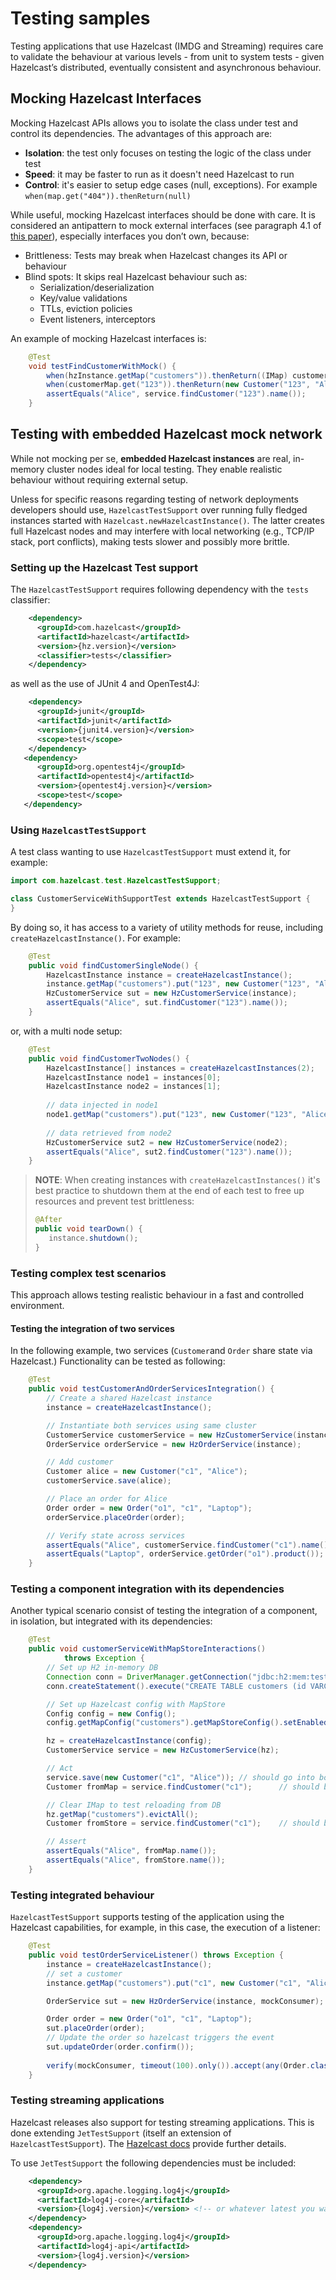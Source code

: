 # Testing samples

Testing applications that use Hazelcast (IMDG and Streaming) requires care to validate the behaviour at various levels - from 
unit to system tests - given Hazelcast’s distributed, eventually consistent and asynchronous behaviour.

## Mocking Hazelcast Interfaces

Mocking Hazelcast APIs allows you to isolate the class under test and control its dependencies.  The advantages of this approach are:

 - **Isolation**: the test only focuses on testing the logic of the class under test
 - **Speed**: it may be faster to run as it doesn't need Hazelcast to run
 - **Control**: it's easier to setup edge cases (null, exceptions). For example `when(map.get("404")).thenReturn(null)`

While useful, mocking Hazelcast interfaces should be done with care. It is considered an antipattern to mock external interfaces 
(see paragraph 4.1 of [this paper](http://jmock.org/oopsla2004.pdf)), especially interfaces you don’t own, because:

 - Brittleness: Tests may break when Hazelcast changes its API or behaviour
 - Blind spots: It skips real Hazelcast behaviour such as:
   - Serialization/deserialization
   - Key/value validations
   - TTLs, eviction policies
   - Event listeners, interceptors

An example of mocking Hazelcast interfaces is:
```java
    @Test
    void testFindCustomerWithMock() {
        when(hzInstance.getMap("customers")).thenReturn((IMap) customerMap);
        when(customerMap.get("123")).thenReturn(new Customer("123", "Alice"));
        assertEquals("Alice", service.findCustomer("123").name());
    }
```

## Testing with embedded Hazelcast mock network

While not mocking per se, **embedded Hazelcast instances** are real, in-memory cluster nodes ideal for local testing. 
They enable realistic behaviour without requiring external setup.

Unless for specific reasons regarding testing of network deployments developers should use, `HazelcastTestSupport` over
running fully fledged instances started with `Hazelcast.newHazelcastInstance()`.
The latter creates full Hazelcast nodes and may interfere with local networking (e.g., TCP/IP stack, port conflicts), making 
tests slower and possibly more brittle.

### Setting up the Hazelcast Test support

The `HazelcastTestSupport` requires following dependency with the `tests` classifier:

```xml
    <dependency>
      <groupId>com.hazelcast</groupId>
      <artifactId>hazelcast</artifactId>
      <version>{hz.version}</version>
      <classifier>tests</classifier>
    </dependency>
```
as well as the use of JUnit 4 and OpenTest4J:

```xml
    <dependency>
      <groupId>junit</groupId>
      <artifactId>junit</artifactId>
      <version>{junit4.version}</version>
      <scope>test</scope>
    </dependency>
   <dependency>
      <groupId>org.opentest4j</groupId>
      <artifactId>opentest4j</artifactId>
      <version>{opentest4j.version}</version>
      <scope>test</scope>
   </dependency>
```

### Using `HazelcastTestSupport`

A test class wanting to use `HazelcastTestSupport` must extend it, for example:

```java
import com.hazelcast.test.HazelcastTestSupport;

class CustomerServiceWithSupportTest extends HazelcastTestSupport {
}
```

By doing so, it has access to a variety of utility methods for reuse, including `createHazelcastInstance()`.
For example:

```java
    @Test
    public void findCustomerSingleNode() {
        HazelcastInstance instance = createHazelcastInstance();
        instance.getMap("customers").put("123", new Customer("123", "Alice"));
        HzCustomerService sut = new HzCustomerService(instance);
        assertEquals("Alice", sut.findCustomer("123").name());
    }
```
or, with a multi node setup:

```java
    @Test
    public void findCustomerTwoNodes() {
        HazelcastInstance[] instances = createHazelcastInstances(2);
        HazelcastInstance node1 = instances[0];
        HazelcastInstance node2 = instances[1];
   
        // data injected in node1
        node1.getMap("customers").put("123", new Customer("123", "Alice"));
   
        // data retrieved from node2
        HzCustomerService sut2 = new HzCustomerService(node2);
        assertEquals("Alice", sut2.findCustomer("123").name());
    }
```

> **NOTE**: When creating instances with `createHazelcastInstances()` it's best practice to shutdown them at the end of each test to
> free up resources and prevent test brittleness:
> ```java
> @After
> public void tearDown() {
>    instance.shutdown();
> }
> ```

### Testing complex test scenarios

This approach allows testing realistic behaviour in a fast and controlled environment. 

#### Testing the integration of two services

In the following example, two services (`Customer`and `Order` share state via Hazelcast.) Functionality can be tested as following:

```java
    @Test
    public void testCustomerAndOrderServicesIntegration() {
        // Create a shared Hazelcast instance
        instance = createHazelcastInstance();

        // Instantiate both services using same cluster
        CustomerService customerService = new HzCustomerService(instance);
        OrderService orderService = new HzOrderService(instance);

        // Add customer
        Customer alice = new Customer("c1", "Alice");
        customerService.save(alice);

        // Place an order for Alice
        Order order = new Order("o1", "c1", "Laptop");
        orderService.placeOrder(order);

        // Verify state across services
        assertEquals("Alice", customerService.findCustomer("c1").name());
        assertEquals("Laptop", orderService.getOrder("o1").product());
    }
```

### Testing a component integration with its dependencies

Another typical scenario consist of testing the integration of a component, in isolation, but integrated with its dependencies:

```java
    @Test
    public void customerServiceWithMapStoreInteractions()
            throws Exception {
        // Set up H2 in-memory DB
        Connection conn = DriverManager.getConnection("jdbc:h2:mem:test;DB_CLOSE_DELAY=-1");
        conn.createStatement().execute("CREATE TABLE customers (id VARCHAR PRIMARY KEY, name VARCHAR)");

        // Set up Hazelcast config with MapStore
        Config config = new Config();
        config.getMapConfig("customers").getMapStoreConfig().setEnabled(true).setImplementation(new CustomerMapStore(conn));

        hz = createHazelcastInstance(config);
        CustomerService service = new HzCustomerService(hz);

        // Act
        service.save(new Customer("c1", "Alice")); // should go into both IMap and DB
        Customer fromMap = service.findCustomer("c1");      // should be from IMap

        // Clear IMap to test reloading from DB
        hz.getMap("customers").evictAll();
        Customer fromStore = service.findCustomer("c1");    // should be reloaded from H2

        // Assert
        assertEquals("Alice", fromMap.name());
        assertEquals("Alice", fromStore.name());
    }

```

### Testing integrated behaviour

`HazelcastTestSupport` supports testing of the application using the Hazelcast capabilities, for example, in this case, the 
execution of a listener:

```java
    @Test
    public void testOrderServiceListener() throws Exception {
        instance = createHazelcastInstance();
        // set a customer
        instance.getMap("customers").put("c1", new Customer("c1", "Alice"));

        OrderService sut = new HzOrderService(instance, mockConsumer);

        Order order = new Order("o1", "c1", "Laptop");
        sut.placeOrder(order);
        // Update the order so hazelcast triggers the event
        sut.updateOrder(order.confirm());
        
        verify(mockConsumer, timeout(100).only()).accept(any(Order.class));
    }
```

### Testing streaming applications

Hazelcast releases also support for testing streaming applications. This is done extending `JetTestSupport` (itself an extension 
of `HazelcastTestSupport`). The [Hazelcast docs](https://docs.hazelcast.com/hazelcast/5.5/test/testing) provide further details.

To use `JetTestSupport` the following dependencies must be included:

```xml
    <dependency>
      <groupId>org.apache.logging.log4j</groupId>
      <artifactId>log4j-core</artifactId>
      <version>{log4j.version}</version> <!-- or whatever latest you want -->
    </dependency>
    <dependency>
      <groupId>org.apache.logging.log4j</groupId>
      <artifactId>log4j-api</artifactId>
      <version>{log4j.version}</version>
    </dependency>
```

